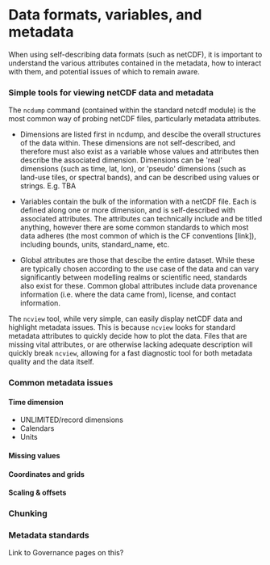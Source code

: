 # Data formats, variables, and metadata

When using self-describing data formats (such as netCDF), it is important to understand the various attributes contained in the metadata, how to interact with them, and potential issues of which to remain aware.

### Simple tools for viewing netCDF data and metadata 
The `ncdump` command (contained within the standard netcdf module) is the most common way of probing netCDF files, particularly metadata attributes.

- Dimensions are listed first in ncdump, and descibe the overall structures of the data within. These dimensions are not self-described, and therefore must also exist as a variable whose values and attributes then describe the associated dimension. Dimensions can be 'real' dimensions (such as time, lat, lon), or 'pseudo' dimensions (such as land-use tiles, or spectral bands), and can be described using values or strings.
E.g. TBA

- Variables contain the bulk of the information with a netCDF file. Each is defined along one or more dimension, and is self-described with associated attributes. The attributes can technically include and be titled anything, however there are some common standards to which most data adheres (the most common of which is the CF conventions \[link\]), including bounds, units, standard_name, etc.

- Global attributes are those that descibe the entire dataset. While these are typically chosen according to the use case of the data and can vary significantly between modelling realms or scientific need, standards also exist for these. Common global attributes include data provenance information (i.e. where the data came from), license, and contact information.

The `ncview` tool, while very simple, can easily display netCDF data and highlight metadata issues. This is because `ncview` looks for standard metadata attributes to quickly decide how to plot the data. Files that are missing vital attributes, or are otherwise lacking adequate description will quickly break `ncview`, allowing for a fast diagnostic tool for both metadata quality and the data itself.


### Common metadata issues
#### Time dimension
- UNLIMITED/record dimensions
- Calendars
- Units

#### Missing values


#### Coordinates and grids


#### Scaling & offsets


### Chunking



### Metadata standards
Link to Governance pages on this?
